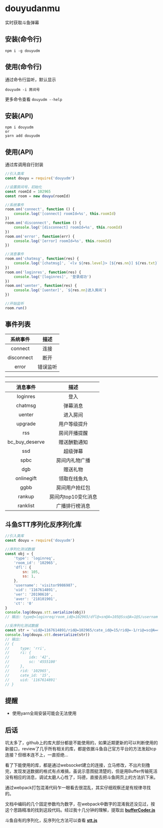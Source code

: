 # douyudanmu
实时获取斗鱼弹幕

## 安装(命令行)
```shell
npm i -g douyudm
```

## 使用(命令行)
通过命令行监听，默认显示
```shell
douyudm -i 房间号
```
更多命令查看 `douyudm --help`

## 安装(API)
```shell
npm i douyudm
or
yarn add douyudm
```

## 使用(API)
通过库调用自行封装
```javascript
//引入类库
const douyu = require('douyudm')

//设置房间号，初始化
const roomId = 102965
const room = new douyu(roomId)

//系统事件
room.on('connect', function () {
    console.log('[connect] roomId=%s', this.roomId)
})
room.on('disconnect', function () {
    console.log('[disconnect] roomId=%s', this.roomId)
})
room.on('error', function(err) {
    console.log('[error] roomId=%s', this.roomId)
})

//消息事件
room.on('chatmsg', function(res) {
    console.log('[chatmsg]', `<lv ${res.level}> [${res.nn}] ${res.txt}`)
})
room.on('loginres', function(res) {
    console.log('[loginres]', '登录成功')
})
room.on('uenter', function(res) {
    console.log('[uenter]', `${res.nn}进入房间`)
})

//开始监听
room.run()
```

## 事件列表
|  系统事件  |   描述   |
|:----------:|:--------:|
|  connect   |   连接   |
| disconnect |   断开   |
|   error    | 错误监听 |

- - -

|    消息事件    |        描述         |
|:--------------:|:-------------------:|
|    loginres    |        登入         |
|    chatmsg     |      弹幕消息       |
|     uenter     |      进入房间       |
|    upgrade     |    用户等级提升     |
|      rss       |    房间开播提醒     |
| bc_buy_deserve |    赠送酬勤通知     |
|      ssd       |      超级弹幕       |
|      spbc      |   房间内礼物广播    |
|      dgb       |      赠送礼物       |
|   onlinegift   |    领取在线鱼丸     |
|      ggbb      |   房间用户抢红包    |
|     rankup     | 房间内top10变化消息 |
|    ranklist    |   广播排行榜消息    |

## 斗鱼STT序列化反序列化库
```javascript
//引入类库
const douyu = require('douyudm')

//序列化测试数据
const obj = {
    'type': 'loginreq',
    'room_id': '102965',
    'dfl': {
        sn: 105,
        ss: 1,
    },
    'username': 'visitor9986987',
    'uid': '1167614891',
    'ver': '20190610',
    'aver': '218101901',
    'ct': '0'
}
console.log(douyu.stt.serialize(obj))
// 输出: type@=loginreq/room_id@=102965/dfl@=sn@A=105@Sss@A=1@S/username@=visitor9986987/uid@=1167614891/ver@=20190610/aver@=218101901/ct@=0/

//反序列化测试数据
const str = 'uid@=1167614891/rid@=102965/cate_id@=15/rid@=-1/ri@=sc@A=4555100@Sidx@A=42@S/type@=rri/'
console.log(douyu.stt.deserialize(str))
// 输出: 
// {
//     type: 'rri',
//     ri: {
//         idx: '42',
//         sc: '4555100'
//     },
//     rid: '102965',
//     cate_id: '15',
//     uid: '1167614891'
// }
```

## 提醒
- 使用yarn全局安装可能会无法使用

## 后话
坑太多了，github上的库大部分都是不能使用的，如果近期更新的可以判断使用的新接口，review了几乎所有相关的库，都是依据斗鱼自己官方平台的方法发起tcp连接？但根本连不上，一直拒绝...

看了下能使用的库，都是通过websocket建立的连接，立马修改，不出片刻撸完，发现发送数据的格式有点难搞，虽说示意图挺清楚的，但是用Buffer传输死活没有相应的消息，调试太磨人心性了，玛德，直接去把斗鱼网页上的方法扒下来。

通过webpack打包混淆代码乍一眼看去很混乱，其实仔细观察还是有规律寻找的。

文档中编码的几个固定参数均为数字，在webpack中数字的混淆我还没见过，按这个思路精准的找到这段代码。经过我十几分钟的理解，提取出 [**bufferCoder.js**](src/bufferCoder.js)

斗鱼自有的序列化，反序列化方法可以查看 [**stt.js**](src/stt.js)
